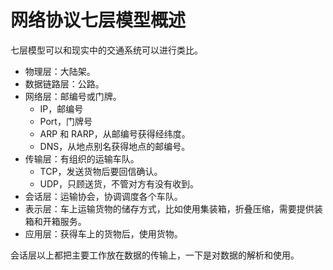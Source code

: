网络协议七层模型概述
=================

七层模型可以和现实中的交通系统可以进行类比。

* 物理层：大陆架。
* 数据链路层：公路。
* 网络层：邮编号或门牌。
	- IP，邮编号
	- Port，门牌号
	- ARP 和 RARP，从邮编号获得经纬度。
	- DNS，从地点别名获得地点的邮编号。
* 传输层：有组织的运输车队。
	- TCP，发送货物后要回信确认。
	- UDP，只顾送货，不管对方有没有收到。
* 会话层：运输协会，协调调度各个车队。
* 表示层：车上运输货物的储存方式，比如使用集装箱，折叠压缩，需要提供装箱和开箱服务。
* 应用层：获得车上的货物后，使用货物。

会话层以上都把主要工作放在数据的传输上，一下是对数据的解析和使用。